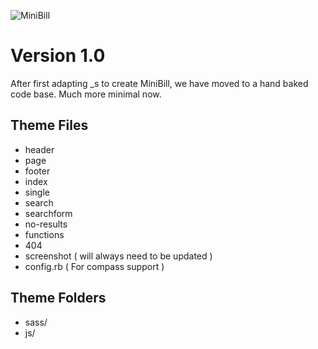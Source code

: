![MiniBill](http://billcolumbia.com/minibill.png)

# Version 1.0

After first adapting _s to create MiniBill, we have moved to a hand baked code base. Much more minimal now.

## Theme Files
- header
- page
- footer
- index
- single
- search
- searchform
- no-results
- functions
- 404
- screenshot ( will always need to be updated )
- config.rb ( For compass support )

## Theme Folders
- sass/
- js/
